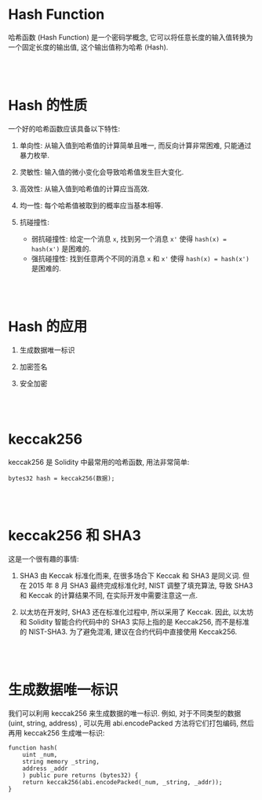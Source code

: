 # Hash Function

哈希函数 (Hash Function) 是一个密码学概念, 它可以将任意长度的输入值转换为一个固定长度的输出值, 这个输出值称为哈希 (Hash).

<br><br>

# Hash 的性质

一个好的哈希函数应该具备以下特性:

1. 单向性: 从输入值到哈希值的计算简单且唯一, 而反向计算非常困难, 只能通过暴力枚举.

2. 灵敏性: 输入值的微小变化会导致哈希值发生巨大变化.

3. 高效性: 从输入值到哈希值的计算应当高效.

4. 均一性: 每个哈希值被取到的概率应当基本相等.

5. 抗碰撞性:
    - 弱抗碰撞性: 给定一个消息 `x`, 找到另一个消息 `x'` 使得 `hash(x) = hash(x')` 是困难的.
    - 强抗碰撞性: 找到任意两个不同的消息 `x` 和 `x'` 使得 `hash(x) = hash(x')` 是困难的.

<br><br>

# Hash 的应用

1.  生成数据唯一标识

2.  加密签名

3.  安全加密

<br><br>

# keccak256

keccak256 是 Solidity 中最常用的哈希函数, 用法非常简单:

```solidity
bytes32 hash = keccak256(数据);
```

<br><br>

# keccak256 和 SHA3

这是一个很有趣的事情:

1. SHA3 由 Keccak 标准化而来, 在很多场合下 Keccak 和 SHA3 是同义词. 但在 2015 年 8 月 SHA3 最终完成标准化时, NIST 调整了填充算法, 导致 SHA3 和 Keccak 的计算结果不同, 在实际开发中需要注意这一点.

2. 以太坊在开发时, SHA3 还在标准化过程中, 所以采用了 Keccak. 因此, 以太坊和 Solidity 智能合约代码中的 SHA3 实际上指的是 Keccak256, 而不是标准的 NIST-SHA3. 为了避免混淆, 建议在合约代码中直接使用 Keccak256.

<br><br>

# 生成数据唯一标识

我们可以利用 keccak256 来生成数据的唯一标识. 例如, 对于不同类型的数据 (uint, string, address) , 可以先用 abi.encodePacked 方法将它们打包编码, 然后再用 keccak256 生成唯一标识:

```solidity
function hash(
    uint _num,
    string memory _string,
    address _addr
    ) public pure returns (bytes32) {
    return keccak256(abi.encodePacked(_num, _string, _addr));
}
```

<br><br>

